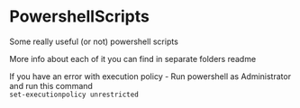 # PowershellScripts
 Some really useful (or not) powershell scripts
 
 More info about each of it you can find in separate folders readme
 
 If you have an error with execution policy - Run powershell as Administrator and run this command\
 `set-executionpolicy unrestricted`
